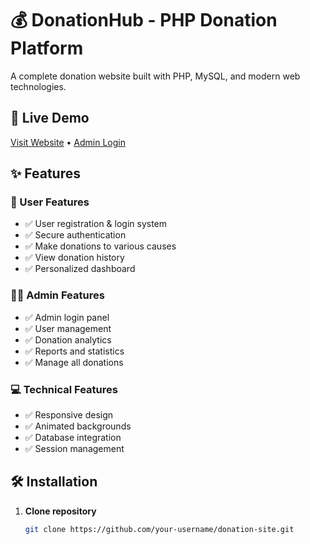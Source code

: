 # 💰 DonationHub - PHP Donation Platform

A complete donation website built with PHP, MySQL, and modern web technologies.

## 🚀 Live Demo
[Visit Website](http://your-ec2-ip) • [Admin Login](http://your-ec2-ip/admin.php)

## ✨ Features

### 👤 User Features
- ✅ User registration & login system
- ✅ Secure authentication
- ✅ Make donations to various causes
- ✅ View donation history
- ✅ Personalized dashboard

### 👨‍💼 Admin Features  
- ✅ Admin login panel
- ✅ User management
- ✅ Donation analytics
- ✅ Reports and statistics
- ✅ Manage all donations

### 💻 Technical Features
- ✅ Responsive design
- ✅ Animated backgrounds
- ✅ Database integration
- ✅ Session management

## 🛠️ Installation

1. **Clone repository**
   ```bash
   git clone https://github.com/your-username/donation-site.git
